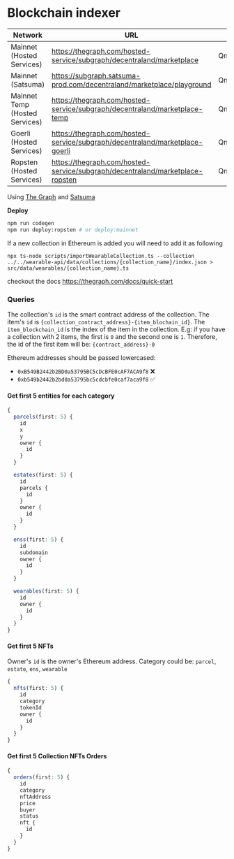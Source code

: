 # Blockchain indexer

|Network|URL|Current|Previous|
|-|-|-|-|
|Mainnet (Hosted Services)|https://thegraph.com/hosted-service/subgraph/decentraland/marketplace|QmR9z6HJpRP9tSPLNPWkQ67JbDP4wzM4hBVkWmbgdKBCuo|QmccAwofKfT9t4XKieDqwZre1UUZxuHw5ynB35BHwHAJDT|
|Mainnet (Satsuma)|https://subgraph.satsuma-prod.com/decentraland/marketplace/playground|QmR9z6HJpRP9tSPLNPWkQ67JbDP4wzM4hBVkWmbgdKBCuo|QmccAwofKfT9t4XKieDqwZre1UUZxuHw5ynB35BHwHAJDT|
|Mainnet Temp (Hosted Services)|https://thegraph.com/hosted-service/subgraph/decentraland/marketplace-temp|QmccAwofKfT9t4XKieDqwZre1UUZxuHw5ynB35BHwHAJDT|QmYXc2SCC85dvd3pL6yYfxCkLuaCvJaiES3pA4inGiGwej|
|Goerli (Hosted Services)|https://thegraph.com/hosted-service/subgraph/decentraland/marketplace-goerli|QmfBfuQvcwpvf6da8A2LeWXvTrnu99H9fv6RLUCyYAFECJ|Qmds1Ut7L2Kvr5Y4ZnCvpMaomcQvhq7BpjhVPgxP5TEfhT|
|Ropsten (Hosted Services)|https://thegraph.com/hosted-service/subgraph/decentraland/marketplace-ropsten|QmZTADndoP4XRoWGVoQuaz8WTATx3UDXMn5SdE3GfkErkW|QmfHCGhLTZV8v2duxDkKtPZKMEdJM7X8YGRj2UvqmrAUBB|

Using [The Graph](https://thegraph.com) and [Satsuma](https://www.satsuma.xyz/)

**Deploy**

```bash
npm run codegen
npm run deploy:ropsten # or deploy:mainnet
```

If a new collection in Ethereum is added you will need to add it as following

```
npx ts-node scripts/importWearableCollection.ts --collection ../../wearable-api/data/collections/{collection_name}/index.json > src/data/wearables/{collection_name}.ts
```

checkout the docs https://thegraph.com/docs/quick-start

### Queries

The collection's `id` is the smart contract address of the collection.
The item's `id` is `{collection_contract_address}-{item_blochain_id}`. The `item_blockchain_id` is the index of the item in the collection. E.g: if you have a collection with 2 items, the first is `0` and the second one is `1`. Therefore, the id of the first item will be: `{contract_address}-0`

Ethereum addresses should be passed lowercased:

- `0xB549B2442b2BD0a53795BC5cDcBFE0cAF7ACA9f8` ❌
- `0xb549b2442b2bd0a53795bc5cdcbfe0caf7aca9f8` ✅

#### Get first 5 entities for each category

```typescript
{
  parcels(first: 5) {
    id
    x
    y
    owner {
      id
    }
  }

  estates(first: 5) {
    id
    parcels {
      id
    }
    owner {
      id
    }
  }

  enss(first: 5) {
    id
    subdomain
    owner {
      id
    }
  }

  wearables(first: 5) {
    id
    owner {
      id
    }
  }
}
```

#### Get first 5 NFTs

Owner's `id` is the owner's Ethereum address.
Category could be: `parcel`, `estate`, `ens`, `wearable`

```typescript
{
  nfts(first: 5) {
    id
    category
    tokenId
    owner {
      id
    }
  }
}
```

#### Get first 5 Collection NFTs Orders

```typescript
{
  orders(first: 5) {
    id
    category
    nftAddress
    price
    buyer
    status
    nft {
      id
    }
  }
}
```
